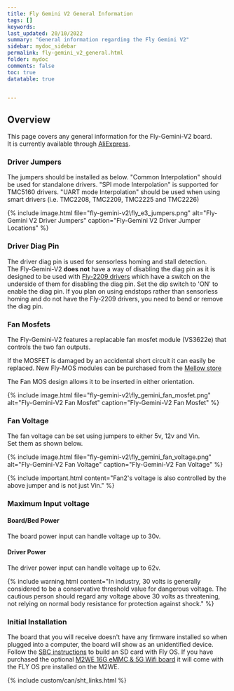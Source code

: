 ```yaml
---
title: Fly Gemini V2 General Information
tags: []
keywords: 
last_updated: 20/10/2022
summary: "General information regarding the Fly Gemini V2"
sidebar: mydoc_sidebar
permalink: fly-gemini_v2_general.html
folder: mydoc
comments: false
toc: true
datatable: true


---
```


## Overview

This page covers any general information for the Fly-Gemini-V2 board.  
It is currently available through [AliExpress](https://www.aliexpress.com/item/1005003536896114.html). 


### Driver Jumpers

The jumpers should be installed as below. "Common Interpolation" should be used for standalone drivers. "SPI mode Interpolation" is supported for TMC5160 drivers. "UART mode Interpolation" should be used when using smart drivers (i.e. TMC2208, TMC2209, TMC2225 and TMC2226)

{% 
include image.html 
file="fly-gemini-v2\fly_e3_jumpers.png" 
alt="Fly-Gemini V2 Driver Jumpers" 
caption="Fly-Gemini V2 Driver Jumper Locations" 
%}

### Driver Diag Pin

The driver diag pin is used for sensorless homing and stall detection.  
The Fly-Gemini-V2 **does not** have a way of disabling the diag pin as it is designed to be used with [Fly-2209 drivers](https://www.aliexpress.com/item/1005001877899893.html) which have a switch on the underside of them for disabling the diag pin.  Set the dip switch to 'ON' to enable the diag pin. 
If you plan on using endstops rather than sensorless homing and do not have the Fly-2209 drivers, you need to bend or remove the diag pin. 

### Fan Mosfets

The Fly-Gemini-V2 features a replacable fan mosfet module (VS3622e) that controls the two fan outputs.

If the MOSFET is damaged by an accidental short circuit it can easily be replaced. 
New Fly-MOS modules can be purchased from the [Mellow store](https://www.aliexpress.us/item/3256803593540212.html)

The Fan MOS design allows it to be inserted in either orientation. 

{% 
include image.html 
file="fly-gemini-v2\fly_gemini_fan_mosfet.png" 
alt="Fly-Gemini-V2 Fan Mosfet" 
caption="Fly-Gemini-V2 Fan Mosfet" 
%}

### Fan Voltage

The fan voltage can be set using jumpers to either 5v, 12v and Vin.  
Set them as shown below.  

{% 
include image.html 
file="fly-gemini-v2\fly_gemini_fan_voltage.png" 
alt="Fly-Gemini-V2 Fan Voltage" 
caption="Fly-Gemini-V2 Fan Voltage"
%}

{% include important.html content="Fan2's voltage is also controlled by the above jumper and is not just Vin." %}

### Maximum Input voltage

#### Board/Bed Power

The board power input can handle voltage up to 30v.

#### Driver Power

The driver power input can handle voltage up to 62v.

{% include warning.html content="In industry, 30 volts is generally considered to be a conservative threshold value for dangerous voltage. The cautious person should regard any voltage above 30 volts as threatening, not relying on normal body resistance for protection against shock." %}

### Initial Installation

The board that you will receive doesn't have any firmware installed so when plugged into a computer, the board will show as an unidentified device.
Follow the [SBC instructions](fly-gemini_v2_sbc.html) to build an SD card with Fly OS. If you have purchased the optional [M2WE 16G eMMC & 5G Wifi board](https://www.aliexpress.us/item/3256804602300590.html) it will come with the FLY OS pre installed on the M2WE.  

{% include custom/can/sht_links.html %}